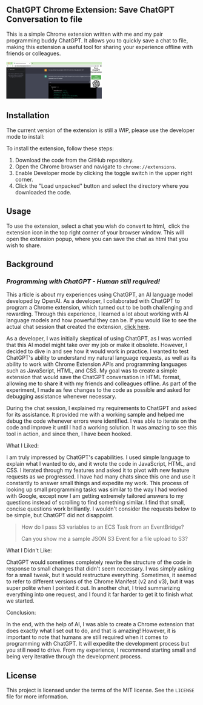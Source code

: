 ## ChatGPT Chrome Extension: Save ChatGPT Conversation to file

This is a simple Chrome extension written with me and my pair programming buddy ChatGPT. It allows you to quickly save a chat to file, making this extension a useful tool for sharing your experience offline with friends or colleagues.

<img src="screenshots/chatgpt_ui.png" alt="UI" height="50%" width="50%">

## Installation

The current version of the extension is still a WIP, please use the developer mode to install:

To install the extension, follow these steps:

1.  Download the code from the GitHub repository.
2.  Open the Chrome browser and navigate to `chrome://extensions`.
3.  Enable Developer mode by clicking the toggle switch in the upper right corner.
4.  Click the "Load unpacked" button and select the directory where you downloaded the code.

## Usage

To use the extension, select a chat you wish do convert to html,  click the extension icon in the top right corner of your browser window. This will open the extension popup, where you can save the chat as html that you wish to share.

## Background

### _Programming with ChatGPT - Human still required!_

This article is about my experiences using ChatGPT, an AI language model developed by OpenAI. As a developer, I collaborated with ChatGPT to program a Chrome extension, which turned out to be both challenging and rewarding. Through this experience, I learned a lot about working with AI language models and how powerful they can be. If you would like to see the actual chat session that created the extension, [click here](https://htmlpreview.github.io/?https://github.com/DanTanzer/save_chatgpt_chrome_extension/blob/main/theChat.html).

As a developer, I was initially skeptical of using ChatGPT, as I was worried that this AI model might take over my job or make it obsolete. However, I decided to dive in and see how it would work in practice. I wanted to test ChatGPT's ability to understand my natural language requests, as well as its ability to work with Chrome Extension APIs and programming languages such as JavaScript, HTML, and CSS. My goal was to create a simple extension that would save the ChatGPT conversation in HTML format, allowing me to share it with my friends and colleagues offline. As part of the experiment, I made as few changes to the code as possible and asked for debugging assistance whenever necessary.

During the chat session, I explained my requirements to ChatGPT and asked for its assistance. It provided me with a working sample and helped me debug the code whenever errors were identified. I was able to iterate on the code and improve it until I had a working solution. It was amazing to see this tool in action, and since then, I have been hooked.

What I Liked:

I am truly impressed by ChatGPT's capabilities. I used simple language to explain what I wanted to do, and it wrote the code in JavaScript, HTML, and CSS. I iterated through my features and asked it to pivot with new feature requests as we progressed. I have had many chats since this one and use it constantly to answer small things and expedite my work. This process of looking up small programming tasks was similar to the way I had worked with Google, except now I am getting extremely tailored answers to my questions instead of scrolling to find something similar. I find that small, concise questions work brilliantly. I wouldn't consider the requests below to be simple, but ChatGPT did not disappoint.

>How do I pass S3 variables to an ECS Task from an EventBridge?
>
>Can you show me a sample JSON S3 Event for a file upload to S3?

What I Didn't Like:

ChatGPT would sometimes completely rewrite the structure of the code in response to small changes that didn't seem necessary. I was simply asking for a small tweak, but it would restructure everything. Sometimes, it seemed to refer to different versions of the Chrome Manifest (v2 and v3), but it was super polite when I pointed it out. In another chat, I tried summarizing everything into one request, and I found it far harder to get it to finish what we started.

Conclusion:

In the end, with the help of AI, I was able to create a Chrome extension that does exactly what I set out to do, and that is amazing! However, it is important to note that humans are still required when it comes to programming with ChatGPT.  It will expedite the development process but you still need to drive. From my experience, I recommend starting small and being very iterative through the development process.

## License

This project is licensed under the terms of the MIT license. See the `LICENSE` file for more information.